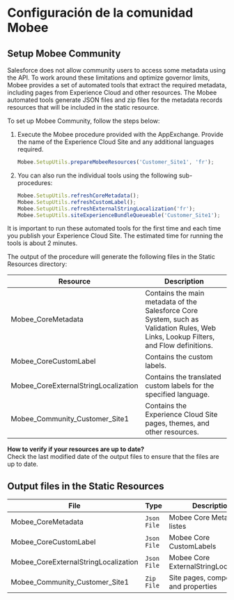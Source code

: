 # Configuración de la comunidad Mobee
## Setup Mobee Community

Salesforce does not allow community users to access some metadata using the API. To work around these limitations and optimize governor limits, Mobee provides a set of automated tools that extract the required metadata, including pages from Experience Cloud and other resources. The Mobee automated tools generate JSON files and zip files for the metadata records resources that will be included in the static resource.

To set up Mobee Community, follow the steps below:

1. Execute the Mobee procedure provided with the AppExchange. Provide the name of the Experience Cloud Site and any additional languages required.

    ```javascript
    Mobee.SetupUtils.prepareMobeeResources('Customer_Site1', 'fr');
    ```

2. You can also run the individual tools using the following sub-procedures:

    ```javascript
    Mobee.SetupUtils.refreshCoreMetadata();
    Mobee.SetupUtils.refreshCustomLabel();
    Mobee.SetupUtils.refreshExternalStringLocalization('fr');
    Mobee.SetupUtils.siteExperienceBundleQueueable('Customer_Site1');
    ```

It is important to run these automated tools for the first time and each time you publish your Experience Cloud Site. The estimated time for running the tools is about 2 minutes.

The output of the procedure will generate the following files in the Static Resources directory:

| Resource                             | Description                                                                                |
| ------------------------------------ | ------------------------------------------------------------------------------------------ |
| Mobee_CoreMetadata                   | Contains the main metadata of the Salesforce Core System, such as Validation Rules, Web Links, Lookup Filters, and Flow definitions. |
| Mobee_CoreCustomLabel                | Contains the custom labels.                                                                |
| Mobee_CoreExternalStringLocalization | Contains the translated custom labels for the specified language.                          |
| Mobee_Community_Customer_Site1       | Contains the Experience Cloud Site pages, themes, and other resources.                     |

**How to verify if your resources are up to date?**  
Check the last modified date of the output files to ensure that the files are up to date.

## Output files in the Static Resources

| File                                 | Type        | Description                                                                               |
| ------------------------------------ | ----------- | ----------------------------------------------------------------------------------------- |
| Mobee_CoreMetadata                   | `Json File` | Mobee Core Metadata listes                                                                |
| Mobee_CoreCustomLabel                | `Json File` | Mobee Core CustomLabels                                                                   |
| Mobee_CoreExternalStringLocalization | `Json File` | Mobee Core ExternalStringLocalization                                                     |
| Mobee_Community_Customer_Site1       | `Zip File`  | Site pages, components, and properties                                                     |
